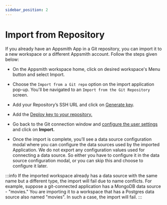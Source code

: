 ```yaml
---
sidebar_position: 2
---
```


# Import from Repository




   <YoutubeEmbed videoId="B4gR4XligTo" title="Import Apps from Git" caption="Import Apps from Git"/>


​If you already have an Appsmith App in a Git repository, you can import it to a new workspace or a different Appsmith account. Follow the steps given below:

* On the Appsmith workspace home, click on desired workspace's Menu button and select Import.
* Choose the `Import from a Git repo` option on the import application pop-up. You'll be navigated to an `Import from the Git Repository` screen.
* Add your Repository’s SSH URL and click on [Generate key](connecting-to-git-repository.md#generating-a-deploy-key).




  <YoutubeEmbed videoId="zrxgcI3m2lc" title="Version Control with Git" caption="Version Control with Git"/>


* Add the [Deploy key to your repository.](connecting-to-git-repository.md#adding-the-deploy-key-in-the-repository)​
* Go back to the Git connection window and [configure the user settings](connecting-to-git-repository.md#user-configurations) and click on **Import.**
* Once the import is complete, you’ll see a data source configuration modal where you can configure the data sources used by the imported Application. We do not export any configuration values used for connecting a data source. So either you have to configure it in the data source configuration modal, or you can skip this and choose to configure it later.

:::info
If the imported workspace already has a data source with the same name but a different type, the import will fail due to name conflicts. For example, suppose a git-connected application has a MongoDB data source - "movies." You are importing it to a workspace that has a Postgres data source also named "movies". In such a case, the import will fail.
:::
